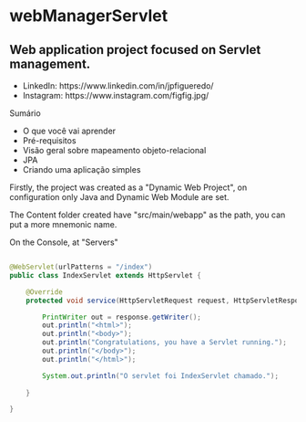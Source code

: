 <h1>webManagerServlet</h1>
<h2>Web application project focused on Servlet management.</h2>
<ul>
	<li>LinkedIn: https://www.linkedin.com/in/jpfigueredo/</li>
	<li>Instagram: https://www.instagram.com/figfig.jpg/</li>
</ul>

Sumário
<ul>
<li>O que você vai aprender</li>
<li>Pré-requisitos</li>
<li>Visão geral sobre mapeamento objeto-relacional</li>
<li>JPA</li>
<li>Criando uma aplicação simples</li>
</ul>

<p>Firstly, the project was created as a "Dynamic Web Project", on configuration only Java and Dynamic Web Module are set.</p>
<p>The Content folder created have "src/main/webapp" as the path, you can put a more mnemonic name.</p>

<p>On the Console, at "Servers"</p>

```java

@WebServlet(urlPatterns = "/index")
public class IndexServlet extends HttpServlet {

	@Override
	protected void service(HttpServletRequest request, HttpServletResponse response) throws IOException {

		PrintWriter out = response.getWriter();
		out.println("<html>");
		out.println("<body>");
		out.println("Congratulations, you have a Servlet running.");
		out.println("</body>");
		out.println("</html>");

		System.out.println("O servlet foi IndexServlet chamado.");
		
	}

}

```

